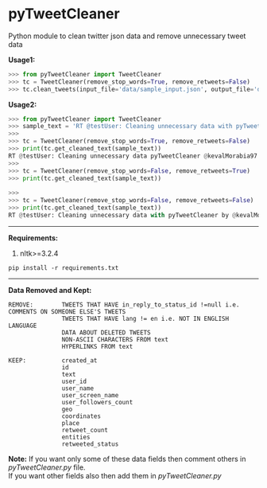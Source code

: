 # pyTweetCleaner
Python module to clean twitter json data and remove unnecessary tweet data

**Usage1:**
```python
>>> from pyTweetCleaner import TweetCleaner
>>> tc = TweetCleaner(remove_stop_words=True, remove_retweets=False)
>>> tc.clean_tweets(input_file='data/sample_input.json', output_file='data/sample_output.json')
```

**Usage2:**
```python
>>> from pyTweetCleaner import TweetCleaner
>>> sample_text = 'RT @testUser: Cleaning unnecessary data with pyTweetCleaner by @kevalMorabia97. #pyTWEETCleaner, Check it out at https:\/\/github.com\/kevalmorabia97\/pyTweetCleaner and star the repo! '
>>>
>>> tc = TweetCleaner(remove_stop_words=True, remove_retweets=False)
>>> print(tc.get_cleaned_text(sample_text))
RT @testUser: Cleaning unnecessary data pyTweetCleaner @kevalMorabia97 #pyTWEETCleaner Check star repo
>>>
>>> tc = TweetCleaner(remove_stop_words=False, remove_retweets=True)
>>> print(tc.get_cleaned_text(sample_text))
 
>>>
>>> tc = TweetCleaner(remove_stop_words=False, remove_retweets=False)
>>> print(tc.get_cleaned_text(sample_text))
RT @testUser: Cleaning unnecessary data with pyTweetCleaner by @kevalMorabia97 #pyTWEETCleaner Check it out at and star the repo

```


<hr>

**Requirements:**
1. nltk>=3.2.4
```
pip install -r requirements.txt
```

<hr>

**Data Removed and Kept:**
```
REMOVE:        TWEETS THAT HAVE in_reply_to_status_id !=null i.e. COMMENTS ON SOMEONE ELSE'S TWEETS
               TWEETS THAT HAVE lang != en i.e. NOT IN ENGLISH LANGUAGE
               DATA ABOUT DELETED TWEETS
               NON-ASCII CHARACTERS FROM text
               HYPERLINKS FROM text
  
KEEP:          created_at
               id
               text
               user_id
               user_name
               user_screen_name
               user_followers_count
               geo
               coordinates
               place
               retweet_count
               entities
               retweeted_status
```

**Note:** If you want only some of these data fields then comment others in _pyTweetCleaner.py_ file.
<br>If you want other fields also then add them in _pyTweetCleaner.py_ 
